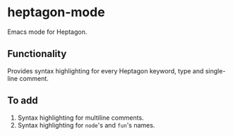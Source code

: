 # heptagon-mode
Emacs mode for Heptagon.

## Functionality
Provides syntax highlighting for every Heptagon keyword, type and single-line
comment.

## To add
1. Syntax highlighting for multiline comments.
2. Syntax highlighting for `node`'s and `fun`'s names.

